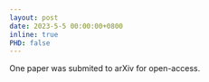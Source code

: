 ```yaml
---
layout: post
date: 2023-5-5 00:00:00+0800
inline: true
PHD: false
---
```

<!-- One paper was under review at the IEEE Transactions on Pattern Analysis and Machine Intelligence (TPAMI 2023).  -->
One paper was submited to arXiv for open-access.

